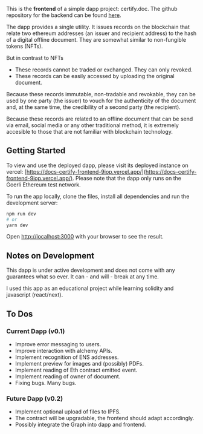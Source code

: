 This is the **frontend** of a simple dapp project: certify.doc. The github repository for the backend can be found [here](https://github.com/7Cedars/docs-certify-backend.git).

The dapp provides a single utility. It issues records on the blockchain that relate two ethereum addresses (an issuer and recipient address) to the hash of a digital offline document. 
They are somewhat similar to non-fungible tokens (NFTs).

But in contrast to NFTs 
- These records cannot be traded or exchanged. They can only revoked. 
- These records can be easily accessed by uploading the original document. 

Because these records immutable, non-tradable and revokable, they can be used by one party (the issuer) to vouch for the authenticity of the document and, at the same time, the credibility of a second party (the recipient). 

Because these records are related to an offline document that can be send via email, social media or any other traditional method, it is extremely accesible to those that are not familiar with blockchain technology. 

## Getting Started
To view and use the deployed dapp, please visit its deployed instance on vercel: [https://docs-certify-frontend-9iop.vercel.app/](https://docs-certify-frontend-9iop.vercel.app/). Please note that the dapp only runs on the Goerli Ethereum test network. 

To run the app locally, clone the files, install all dependencies and run the development server:

```bash
npm run dev
# or
yarn dev
```

Open [http://localhost:3000](http://localhost:3000) with your browser to see the result.

## Notes on Development
This dapp is under active development and does not come with any guarantees what so ever. It can - and will - break at any time. 

I used this app as an educational project while learning solidity and javascript (react/next).

## To Dos 
### Current Dapp (v0.1) 
- Improve error messaging to users. 
- Improve interaction with alchemy APIs. 
- Implement recognition of ENS addresses. 
- Implement preview for images and (possibly) PDFs.   
- Implement reading of Eth contract emitted event. 
- Implement reading of owner of document. 
- Fixing bugs. Many bugs. 

### Future Dapp (v0.2) 
- Implement optional upload of files to IPFS. 
- The contract will be upgradable, the frontend should adapt accordingly. 
- Possibly integrate the Graph into dapp and frontend. 
